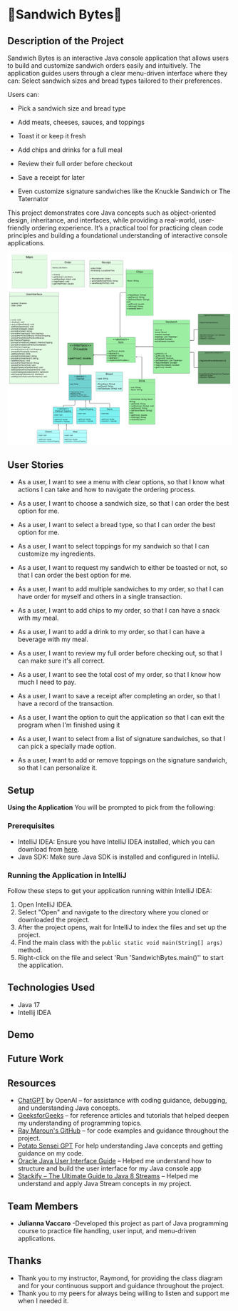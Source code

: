 # 🥪Sandwich Bytes🥪

## Description of the Project

Sandwich Bytes is an interactive Java console application that allows users to build and customize sandwich orders easily and intuitively. The application guides users through a clear menu-driven interface where they can:
Select sandwich sizes and bread types tailored to their preferences.

Users can:

- Pick a sandwich size and bread type

- Add meats, cheeses, sauces, and toppings

- Toast it or keep it fresh

- Add chips and drinks for a full meal

- Review their full order before checkout

- Save a receipt for later

- Even customize signature sandwiches like the Knuckle Sandwich or The Taternator

This project demonstrates core Java concepts such as object-oriented design, inheritance, and interfaces, while providing a real-world, user-friendly ordering experience. It’s a practical tool for practicing clean code principles and building a foundational understanding of interactive console applications.

![SandwichShopClassDiagram (1).png](ClassDiagramFolder/SandwichShopClassDiagram%20%281%29.png)

## User Stories

- As a user, I want to see a menu with clear options, so that I know what actions I can take and how to navigate the ordering process.

- As a user, I want to choose a sandwich size, so that I can order the best option for me.

- As a user, I want to select a bread type, so that I can order the best option for me.

- As a user, I want to select toppings for my sandwich so that I can customize my ingredients.

- As a user, I want to request my sandwich to either be toasted or not, so that I can order the best option for me.

- As a user, I want to add multiple sandwiches to my order, so that I can have order for myself and others in a single transaction.

- As a user, I want to add chips to my order, so that I can have a snack with my meal.

- As a user, I want to add a drink to my order, so that I can have a beverage with my meal.

- As a user, I want to review my full order before checking out, so that I can make sure it's all correct.

- As a user, I want to see the total cost of my order, so that I know how much I need to pay.

- As a user, I want to save a receipt after completing an order, so that I have a record of the transaction.

- As a user, I want the option to quit the application so that I can exit the program when I'm finished using it

- As a user, I want to select from a list of signature sandwiches, so that I can pick a specially made option.

- As a user, I want to add or remove toppings on the signature sandwich, so that I can personalize it.
## Setup
**Using the Application**
You will be prompted to pick from the following:



### Prerequisites

- IntelliJ IDEA: Ensure you have IntelliJ IDEA installed, which you can download from [here](https://www.jetbrains.com/idea/download/).
- Java SDK: Make sure Java SDK is installed and configured in IntelliJ.

### Running the Application in IntelliJ

Follow these steps to get your application running within IntelliJ IDEA:

1. Open IntelliJ IDEA.
2. Select "Open" and navigate to the directory where you cloned or downloaded the project.
3. After the project opens, wait for IntelliJ to index the files and set up the project.
4. Find the main class with the `public static void main(String[] args)` method.
5. Right-click on the file and select 'Run 'SandwichBytes.main()'' to start the application.

## Technologies Used

- Java 17
- Intellij IDEA

## Demo


## Future Work



## Resources

- [ChatGPT](https://openai.com/chatgpt) by OpenAI – for assistance with coding guidance, debugging, and understanding Java concepts.
- [GeeksforGeeks](https://www.geeksforgeeks.org/) – for reference articles and tutorials that helped deepen my understanding of programming topics.
- [Ray Maroun's GitHub](https://github.com/RayMaroun) – for code examples and guidance throughout the project.
- [Potato Sensei GPT](https://chatgpt.com/g/g-681d378b0c90819197b16e49abe384ec-potato-sensei) For help understanding Java concepts and getting guidance on my code.
- [Oracle Java User Interface Guide](https://www.oracle.com/java/technologies/jpl1-building-userinterface.html) – Helped me understand how to structure and build the user interface for my Java console app
- [Stackify – The Ultimate Guide to Java 8 Streams](https://stackify.com/streams-guide-java-8/) – Helped me understand and apply Java  Stream concepts in my project.
## Team Members


- **Julianna Vaccaro** -Developed this project as part of Java programming course to practice file handling, user input, and menu-driven applications.


## Thanks

- Thank you to my instructor, Raymond, for providing the class diagram and for your continuous support and guidance throughout the project.
- Thank you to my peers for always being willing to listen and support me when I needed it.
